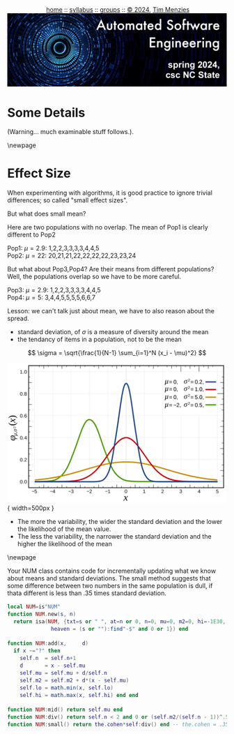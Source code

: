 <a name=top><br>
  <p align=center>&nbsp;<a href="/README.md#top">home</a> ::
  <a href="/docs/syllabus.md#top">syllabus</a> ::
  <a href="https://docs.google.com/spreadsheets/d/16yxmklx4zvmfAHE7QocOQZZ4v4UxD5ktJHWMJEjBcMI/edit#gid=0">groups</a> ::
  <a href="/LICENSE.md#top">&copy;&nbsp;2024</a>, <a href="http:/timm.fyi">Tim Menzies</a><br>
  <a href="/README.md#top"><img width=600  
     src="/etc/img/ase24.png"></a></p>

# Some Details

(Warning... much examinable stuff follows.).

\newpage

# Effect Size

When experimenting with algorithms, it is good practice to ignore trivial differences; so called "small effect sizes".

But what does small mean?

Here are two populations with no overlap. The mean of Pop1 is clearly different to Pop2

Pop1: $\mu=2.9$: 1,2,2,3,3,3,3,4,4,5   
Pop2: $\mu=22$: 20,21,21,22,22,22,22,23,23,24

But what about Pop3,Pop4? Are their means from different populations? Well, the populations overlap so we have to be more careful.

Pop3: $\mu=2.9$: 1,2,2,3,3,3,3,4,4,5   
Pop4: $\mu=5$: 3,4,4,5,5,5,5,6,6,7


Lesson: we can't talk just about mean, we have to also reason about the spread.

- standard deviation, of $\sigma$ is a measure of diversity around the mean
- the tendancy of items in a population, not to be the mean
 
$$ \sigma = \sqrt{\frac{1}{N-1} \sum_{i=1}^N (x_i - \mu)^2} $$

![](normal.png){ width=500px }

- The more the variability, the wider the standard deviation and the lower the likelihood of the mean value.
- The less the variability, the narrower the standard deviation and the higher the likelihood of the mean

\newpage

Your NUM class contains code for incrementally updating what we know about means and standard deviations.
The small method suggests that some difference between two numbers in the same population is dull,
if thata different is less than .35 times standard deviation.

```lua
local NUM=is"NUM"
function NUM.new(s, n)
  return isa(NUM, {txt=s or " ", at=n or 0, n=0, mu=0, m2=0, hi=-1E30, lo=1E30,
              heaven = (s or ""):find"-$" and 0 or 1}) end

function NUM:add(x,     d)
  if x ~="?" then
    self.n  = self.n+1
    d       = x - self.mu
    self.mu = self.mu + d/self.n
    self.m2 = self.m2 + d*(x - self.mu)
    self.lo = math.min(x, self.lo)
    self.hi = math.max(x, self.hi) end end

function NUM:mid() return self.mu end
function NUM:div() return self.n < 2 and 0 or (self.m2/(self.n - 1))^.5 end
function NUM:small() return the.cohen*self:div() end -- the.cohen = .35
```

